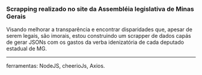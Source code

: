 ### Scrapping realizado no site da Assembléia legislativa de Minas Gerais
<p> Visando melhorar a transparência e encontrar disparidades que, apesar de serem legais, são imorais, estou construindo um scrapper de dados capás de gerar JSONs com os gastos da verba idenizatória de cada deputado estadual de MG. </p> 


***
ferramentas: NodeJS, cheerioJs, Axios. 